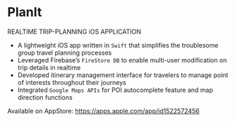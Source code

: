 # PlanIt

REALTIME TRIP-PLANNING iOS APPLICATION
- A lightweight iOS app written in `Swift` that simplifies the troublesome
group travel planning processes
- Leveraged Firebase’s `FireStore DB` to enable multi-user modification on
trip details in realtime
- Developed itinerary management interface for travelers to manage point of interests throughout their journeys
- Integrated `Google Maps APIs` for POI autocomplete feature and map direction functions


Available on AppStore:
https://apps.apple.com/app/id1522572456
